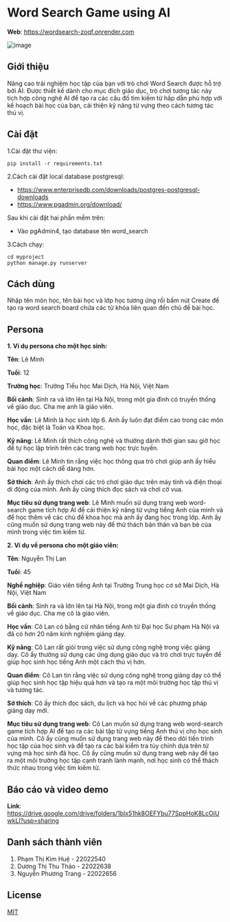 # Word Search Game using AI

**Web**: https://wordsearch-zoqf.onrender.com

![image](https://github.com/Page0526/word-search-AI/assets/120580984/4cd6cf48-6fbc-4daf-bd54-e696da1feb71)
## Giới thiệu
Nâng cao trải nghiệm học tập của bạn với trò chơi Word Search được hỗ trợ bởi AI. Được thiết kế dành cho mục đích giáo dục, trò chơi tương tác này tích hợp công nghệ AI để tạo ra các câu đố tìm kiếm từ hấp dẫn phù hợp với kế hoạch bài học của bạn, cải thiện kỹ năng từ vựng theo cách tương tác thú vị.
## Cài đặt
1.Cài đặt thư viện:

```pip install -r requirements.txt```

2.Cách cài đặt local database postgresql:

+ https://www.enterprisedb.com/downloads/postgres-postgresql-downloads
+ https://www.pgadmin.org/download/

Sau khi cài đặt hai phần mềm trên:
+ Vào pgAdmin4, tạo database tên word_search

3.Cách chạy:
```
cd myproject
python manage.py runserver
```

## Cách dùng
Nhập tên môn học, tên bài học và lớp học tương ứng rồi bấm nút Create để tạo ra word search board chứa các từ khóa liên quan đến chủ đề bài học. 

## Persona
**1. Ví dụ persona cho một học sinh:**

**Tên**: Lê Minh

**Tuổi**: 12

**Trường học**: Trường Tiểu học Mai Dịch, Hà Nội, Việt Nam

**Bối cảnh**: Sinh ra và lớn lên tại Hà Nội, trong một gia đình có truyền thống về giáo dục. Cha mẹ anh là giáo viên.

**Học vấn**: Lê Minh là học sinh lớp 6. Anh ấy luôn đạt điểm cao trong các môn học, đặc biệt là Toán và Khoa học.

**Kỹ năng**: Lê Minh rất thích công nghệ và thường dành thời gian sau giờ học để tự học lập trình trên các trang web học trực tuyến.

**Quan điểm**: Lê Minh tin rằng việc học thông qua trò chơi giúp anh ấy hiểu bài học một cách dễ dàng hơn.

**Sở thích**: Anh ấy thích chơi các trò chơi giáo dục trên máy tính và điện thoại di động của mình. Anh ấy cũng thích đọc sách và chơi cờ vua.

**Mục tiêu sử dụng trang web**: Lê Minh muốn sử dụng trang web word-search game tích hợp AI để cải thiện kỹ năng từ vựng tiếng Anh của mình và để học thêm về các chủ đề khoa học mà anh ấy đang học trong lớp. Anh ấy cũng muốn sử dụng trang web này để thử thách bản thân và bạn bè của mình trong việc tìm kiếm từ.

**2. Ví dụ về persona cho một giáo viên:**

**Tên**: Nguyễn Thị Lan

**Tuổi**: 45

**Nghề nghiệp**: Giáo viên tiếng Anh tại Trường Trung học cơ sở Mai Dịch, Hà Nội, Việt Nam

**Bối cảnh**: Sinh ra và lớn lên tại Hà Nội, trong một gia đình có truyền thống về giáo dục. Cha mẹ cô là giáo viên.

**Học vấn**: Cô Lan có bằng cử nhân tiếng Anh từ Đại học Sư phạm Hà Nội và đã có hơn 20 năm kinh nghiệm giảng dạy.

**Kỹ năng**: Cô Lan rất giỏi trong việc sử dụng công nghệ trong việc giảng dạy. Cô ấy thường sử dụng các ứng dụng giáo dục và trò chơi trực tuyến để giúp học sinh học tiếng Anh một cách thú vị hơn.

**Quan điểm**: Cô Lan tin rằng việc sử dụng công nghệ trong giảng dạy có thể giúp học sinh học tập hiệu quả hơn và tạo ra một môi trường học tập thú vị và tương tác.

**Sở thích**: Cô ấy thích đọc sách, du lịch và học hỏi về các phương pháp giảng dạy mới.

**Mục tiêu sử dụng trang web**: Cô Lan muốn sử dụng trang web word-search game tích hợp AI để tạo ra các bài tập từ vựng tiếng Anh thú vị cho học sinh của mình. Cô ấy cũng muốn sử dụng trang web này để theo dõi tiến trình học tập của học sinh và để tạo ra các bài kiểm tra tùy chỉnh dựa trên từ vựng mà học sinh đã học. Cô ấy cũng muốn sử dụng trang web này để tạo ra một môi trường học tập cạnh tranh lành mạnh, nơi học sinh có thể thách thức nhau trong việc tìm kiếm từ.

## Báo cáo và video demo

**Link**: https://drive.google.com/drive/folders/1blx51hk8OEFYbu77SppHoK8LcOiUwkLl?usp=sharing

## Danh sách thành viên
1. Phạm Thị Kim Huệ - 22022540
2. Dương Thị Thu Thảo - 22022638
3. Nguyễn Phương Trang - 22022656

## License

[MIT](https://choosealicense.com/licenses/mit/)
